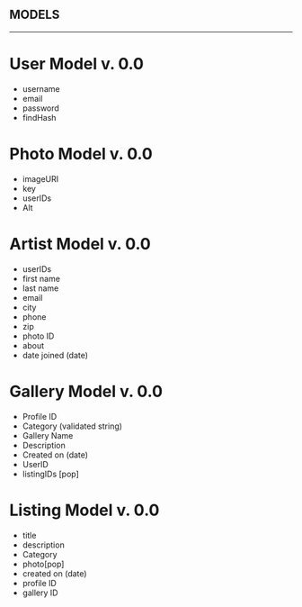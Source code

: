 ## MODELS ##
_______________________________________________________________

# User Model v. 0.0
- username
- email
- password
- findHash

# Photo Model v. 0.0
- imageURI
- key
- userIDs
- Alt

# Artist Model v. 0.0
- userIDs
- first name
- last name
- email
- city
- phone
- zip
- photo ID
- about
- date joined (date)

# Gallery Model v. 0.0
- Profile ID
- Category (validated string)
- Gallery Name
- Description
- Created on (date)
- UserID
- listingIDs [pop]

# Listing Model v. 0.0
- title
- description
- Category
- photo[pop]
- created on (date)
- profile ID
- gallery ID
